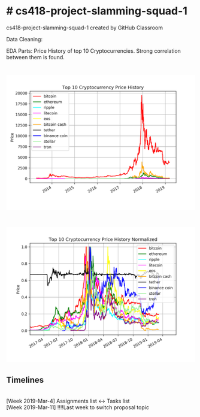 <h1><b># cs418-project-slamming-squad-1</b></h1>
cs418-project-slamming-squad-1 created by GitHub Classroom

Data Cleaning:


EDA Parts:
Price History of top 10 Cryptocurrencies. Strong correlation between them is found. 

# <img src="https://github.com/edgeslab/cs418-project-slamming-squad-1/blob/master/coin360/Top10_Cryptocurrency_Price_History.png" width="600">

# <img src="https://github.com/edgeslab/cs418-project-slamming-squad-1/blob/master/coin360/Top10_Cryptocurrency_Price_History_Normalized.png" width="600">

<h2>Timelines</h2>
<br>[Week 2019-Mar-4] Assignments list <-> Tasks list
<br>[Week 2019-Mar-11] !!!!Last week to switch proposal topic
